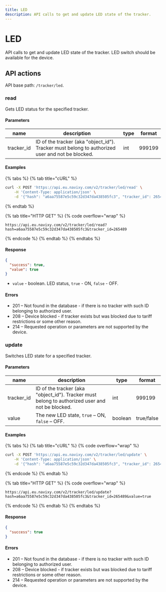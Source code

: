 ```yaml
---
title: LED
description: API calls to get and update LED state of the tracker.
---
```


# LED

API calls to get and update LED state of the tracker. LED switch should be available for the device.

## API actions

API base path: `/tracker/led`.

### read

Gets LED status for the specified tracker.

#### Parameters

| name        | description                                                                                      | type | format |
| ----------- | ------------------------------------------------------------------------------------------------ | ---- | ------ |
| tracker\_id | ID of the tracker (aka "object\_id"). Tracker must belong to authorized user and not be blocked. | int  | 999199 |

#### Examples

{% tabs %}
{% tab title="cURL" %}
```sh
curl -X POST 'https://api.eu.navixy.com/v2/tracker/led/read' \
    -H 'Content-Type: application/json' \
    -d '{"hash": "a6aa75587e5c59c32d347da438505fc3", "tracker_id": 265489}'
```
{% endtab %}

{% tab title="HTTP GET" %}
{% code overflow="wrap" %}
```http
https://api.eu.navixy.com/v2/tracker/led/read?hash=a6aa75587e5c59c32d347da438505fc3&tracker_id=265489
```
{% endcode %}
{% endtab %}
{% endtabs %}

#### Response

```json
{
  "success": true,
  "value": true
}
```

* `value` - boolean. LED status, `true` - ON, `false` - OFF.

#### Errors

* 201 – Not found in the database - if there is no tracker with such ID belonging to authorized user.
* 208 – Device blocked - if tracker exists but was blocked due to tariff restrictions or some other reason.
* 214 – Requested operation or parameters are not supported by the device.

### update

Switches LED state for a specified tracker.

#### Parameters

| name        | description                                                                                      | type    | format     |
| ----------- | ------------------------------------------------------------------------------------------------ | ------- | ---------- |
| tracker\_id | ID of the tracker (aka "object\_id"). Tracker must belong to authorized user and not be blocked. | int     | 999199     |
| value       | The new LED state, `true` – ON, `false` – OFF.                                                   | boolean | true/false |

#### Examples

{% tabs %}
{% tab title="cURL" %}
{% code overflow="wrap" %}
```sh
curl -X POST 'https://api.eu.navixy.com/v2/tracker/led/update' \
    -H 'Content-Type: application/json' \
    -d '{"hash": "a6aa75587e5c59c32d347da438505fc3", "tracker_id": 265489, "value": true}'
```
{% endcode %}
{% endtab %}

{% tab title="HTTP GET" %}
{% code overflow="wrap" %}
```http
https://api.eu.navixy.com/v2/tracker/led/update?hash=a6aa75587e5c59c32d347da438505fc3&tracker_id=265489&value=true
```
{% endcode %}
{% endtab %}
{% endtabs %}

#### Response

```json
{
  "success": true
}
```

#### Errors

* 201 – Not found in the database - if there is no tracker with such ID belonging to authorized user.
* 208 – Device blocked - if tracker exists but was blocked due to tariff restrictions or some other reason.
* 214 – Requested operation or parameters are not supported by the device.
